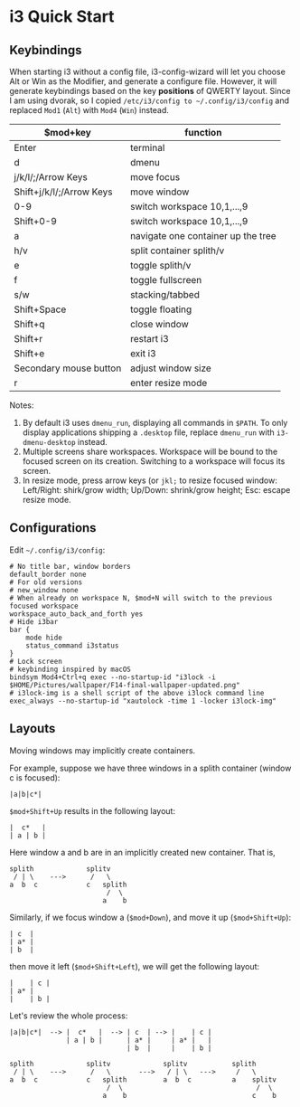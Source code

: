 # i3 Quick Start

## Keybindings

When starting i3 without a config file, i3-config-wizard will let you choose Alt or Win as the Modifier, and generate a configure file.
However, it will generate keybindings based on the key **positions** of QWERTY layout.
Since I am using dvorak, so I copied `/etc/i3/config to ~/.config/i3/config` and replaced `Mod1` (`Alt`) with `Mod4` (`Win`) instead.

| $mod+key                 | function                           |
| ------------------------ | ---------------------------------- |
| Enter                    | terminal                           |
| d                        | dmenu                              |
| j/k/l/;/Arrow Keys       | move focus                         |
| Shift+j/k/l/;/Arrow Keys | move window                        |
| 0-9                      | switch workspace 10,1,...,9        |
| Shift+0-9                | switch workspace 10,1,...,9        |
| a                        | navigate one container up the tree |
| h/v                      | split container splith/v           |
| e                        | toggle splith/v                    |
| f                        | toggle fullscreen                  |
| s/w                      | stacking/tabbed                    |
| Shift+Space              | toggle floating                    |
| Shift+q                  | close window                       |
| Shift+r                  | restart i3                         |
| Shift+e                  | exit i3                            |
| Secondary mouse button   | adjust window size                 |
| r                        | enter resize mode                  |

Notes:

1. By default i3 uses `dmenu_run`, displaying all commands in `$PATH`. To only display applications shipping a `.desktop` file, replace `dmenu_run` with `i3-dmenu-desktop` instead.
2. Multiple screens share workspaces. Workspace will be bound to the focused screen on its creation. Switching to a workspace will focus its screen.
3. In resize mode, press arrow keys (or `jkl;` to resize focused window: Left/Right: shirk/grow width; Up/Down: shrink/grow height; Esc: escape resize mode.

## Configurations

Edit `~/.config/i3/config`:

```
# No title bar, window borders
default_border none
# For old versions
# new_window none
# When already on workspace N, $mod+N will switch to the previous focused workspace
workspace_auto_back_and_forth yes
# Hide i3bar
bar {
    mode hide
    status_command i3status
}
# Lock screen
# keybinding inspired by macOS
bindsym Mod4+Ctrl+q exec --no-startup-id "i3lock -i $HOME/Pictures/wallpaper/F14-final-wallpaper-updated.png"
# i3lock-img is a shell script of the above i3lock command line
exec_always --no-startup-id "xautolock -time 1 -locker i3lock-img"
```

## Layouts

Moving windows may implicitly create containers.

For example, suppose we have three windows in a splith container (window c is focused):

```
|a|b|c*|
```

`$mod+Shift+Up` results in the following layout:

```
|  c*   |
| a | b |
```

Here window a and b are in an implicitly created new container.
That is,

```
splith             splitv
 / | \    --->      /   \
a  b  c            c   splith
                        /  \
                       a    b
```

Similarly, if we focus window a (`$mod+Down`), and move it up (`$mod+Shift+Up`):

```
| c  |
| a* |
| b  |
```

then move it left (`$mod+Shift+Left`), we will get the following layout:

```
|    | c |
| a* |
|    | b |
```

Let's review the whole process:

```
|a|b|c*|  --> |  c*   |  --> | c  | --> |    | c |
              | a | b |      | a* |     | a* |   |
                             | b  |     |    | b |

splith             splitv             splitv           splith
 / | \    --->      /   \       --->   / | \   --->     /   \
a  b  c            c   splith         a  b  c          a    splitv
                        /  \                                 /  \
                       a    b                               c    b
```


